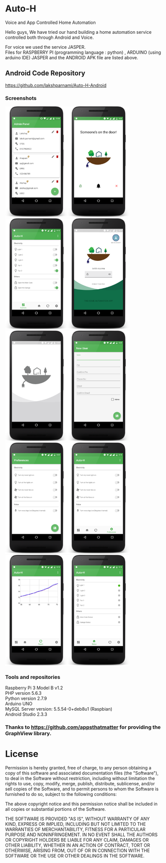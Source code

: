 # Auto-H
Voice and App Controlled Home Automation

Hello guys,
We have tried our hand building a home automation service controlled both through Android and Voice.

For voice we used the service JASPER.  
Files for RASPBERRY PI (programming language : python) , ARDUINO (using arduino IDE) JASPER and the ANDROID APK file are listed 
above. 

## Android Code Repository
https://github.com/lakshparnami/Auto-H-Android



### Screenshots

<img src="/screenshots/admin_panel_framed.png" width="200"/><img src="/screenshots/bell_screen_framed.png" width="200"/><img src="/screenshots/controls_tab_framed.png" width="200"/><img src="/screenshots/login_screen_colored_framed.png" width="200"/><img src="/screenshots/login_screen_grey_framed.png" width="200"/><img src="/screenshots/new_user_framed.png" width="200"/><img src="/screenshots/preference_screen_framed.png" width="200"/><img src="/screenshots/preferences_tab_framed.png" width="200"/><img src="/screenshots/report_tab_framed.png" width="200"/><img src="/screenshots/status_tab_framed.png" width="200"/>




### Tools and repositories    
Raspberry Pi 3 Model B v1.2  
PHP version 5.6.3  
Python version 2.7.9  
Arduino UNO  
MySQL Server version: 5.5.54-0+deb8u1 (Raspbian)  
Android Studio 2.3.3  

### Thanks to https://github.com/appsthatmatter for providing the GraphView library.

# License

Permission is hereby granted, free of charge, to any person obtaining a copy
of this software and associated documentation files (the "Software"), to deal
in the Software without restriction, including without limitation the rights
to use, copy, modify, merge, publish, distribute, sublicense, and/or sell
copies of the Software, and to permit persons to whom the Software is
furnished to do so, subject to the following conditions:  

The above copyright notice and this permission notice shall be included in all
copies or substantial portions of the Software.  

THE SOFTWARE IS PROVIDED "AS IS", WITHOUT WARRANTY OF ANY KIND, EXPRESS OR
IMPLIED, INCLUDING BUT NOT LIMITED TO THE WARRANTIES OF MERCHANTABILITY,
FITNESS FOR A PARTICULAR PURPOSE AND NONINFRINGEMENT. IN NO EVENT SHALL THE
AUTHORS OR COPYRIGHT HOLDERS BE LIABLE FOR ANY CLAIM, DAMAGES OR OTHER
LIABILITY, WHETHER IN AN ACTION OF CONTRACT, TORT OR OTHERWISE, ARISING FROM,
OUT OF OR IN CONNECTION WITH THE SOFTWARE OR THE USE OR OTHER DEALINGS IN THE
SOFTWARE.


